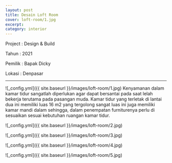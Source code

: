 ```yaml
---
layout: post
title: Desain Loft Room
cover: loft-room/1.jpg
excerpt: 
category: interior
---
```


Project	: Design & Build

Tahun		: 2021

Pemilik	: Bapak Dicky

Lokasi		: Denpasar

---

![_config.yml]({{ site.baseurl }}/images/loft-room/1.jpg)
Kenyamanan dalam kamar tidur sangatlah diperlukan agar dapat bersantai pada saat lelah bekerja terutama pada pasangan muda. Kamar tidur yang terletak di lantai dua ini memiliki luas 16 m2 yang tergolong sangat luas ini juga memiliki kamar mandi dalam sehingga, dalam penempatan furniturenya perlu di sesuaikan sesuai kebutuhan ruangan kamar tidur.

![_config.yml]({{ site.baseurl }}/images/loft-room/2.jpg)

![_config.yml]({{ site.baseurl }}/images/loft-room/3.jpg)

![_config.yml]({{ site.baseurl }}/images/loft-room/4.jpg)

![_config.yml]({{ site.baseurl }}/images/loft-room/5.jpg)
